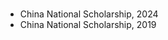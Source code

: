<h1 id="Honors and Awards"></h1>

<ul>
  <li>
    China National Scholarship, 2024
  </li>
  <li>
    China National Scholarship, 2019
  </li>
</ul>